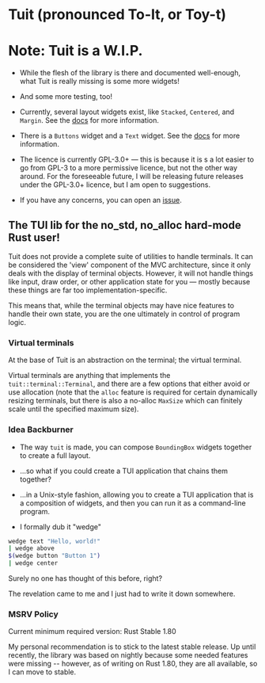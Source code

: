 # Tuit (pronounced To-It, or Toy-t)

# Note: Tuit is a W.I.P.

- While the flesh of the library is there and documented well-enough, what Tuit is really
  missing is some more widgets!
- And some more testing, too!
  
- Currently, several layout widgets exist, like `Stacked`, `Centered`, and `Margin`. See the [docs](https://docs.rs/tuit/latest) for more information.
- There is a `Buttons` widget and a `Text` widget. See the [docs](https://docs.rs/tuit/latest) for more information.


- The licence is currently GPL-3.0+ — this is because it is s a lot easier to go from GPL-3 to a 
  more permissive licence, but not the other way around. For the foreseeable future, I will be releasing
  future releases under the GPL-3.0+ licence, but I am open to suggestions.


- If you have any concerns, you can open an [issue](https://github.com/T-O-R-U-S/tuit/issues/new).

## The TUI lib for the no_std, no_alloc hard-mode Rust user!

Tuit does not provide a complete suite of utilities to handle terminals. It can be
considered the 'view' component of the MVC architecture, since it only deals with the
display of terminal objects. However, it will not handle things like input, draw order, or other
application state for you — mostly because these things are far too
implementation-specific.

This means that, while the terminal objects may have nice features to handle their own
state, you are the one ultimately in control of program logic.

### Virtual terminals

At the base of Tuit is an abstraction on the terminal; the virtual terminal.

Virtual terminals are anything that implements the `tuit::terminal::Terminal`, and there
are a few options that either avoid or use allocation (note that the `alloc` feature is
required for certain dynamically resizing terminals, but there is also a no-alloc `MaxSize` which can
finitely scale until the specified maximum size).

### Idea Backburner

- The way `tuit` is made, you can compose `BoundingBox` widgets together to create a full layout.
- ...so what if you could create a TUI application that chains them together?
- ...in a Unix-style fashion, allowing you to create a TUI application that is a composition of
  widgets, and then you can run it as a command-line program.

- I formally dub it "wedge"

```bash
wedge text "Hello, world!"
| wedge above
$(wedge button "Button 1")
| wedge center
```

Surely no one has thought of this before, right?

The revelation came to me and I just had to write it down somewhere.

### MSRV Policy

Current minimum required version: Rust Stable 1.80

My personal recommendation is to stick to the latest stable release. Up until recently, the library was based on nightly
because some needed features were missing -- however, as of writing on Rust 1.80, they are all available, so I can move to stable.
